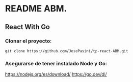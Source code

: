# README ABM.
## React With Go

### Clonar el proyecto:
`git clone https://github.com/JosePasini/tp-react-ABM.git`

### Asegurarse de tener instalado Node y Go:
https://nodejs.org/es/download/
https://go.dev/dl/
